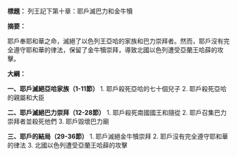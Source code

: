 **標題：** 列王記下第十章：耶戶滅巴力和金牛犢

**摘要：**

耶戶奉耶和華之命，滅絕了以色列王亞哈的家族和巴力崇拜者。然而，耶戶沒有完全遵守耶和華的律法，保留了金牛犢崇拜，導致北國以色列遭受亞蘭王哈薛的攻擊。

**大綱：**

**一、耶戶滅絕亞哈家族（1-11節）**
    1. 耶戶殺死亞哈的七十個兒子
    2. 耶戶殺死亞哈的親屬和大臣

**二、耶戶滅絕巴力崇拜（12-28節）**
    1. 耶戶殺死南國國王和隨從
    2. 耶戶召集巴力崇拜者並殺死他們
    3. 耶戶毀壞巴力廟

**三、耶戶的結局（29-36節）**
    1. 耶戶滅絕金牛犢崇拜
    2. 耶戶沒有完全遵守耶和華的律法
    3. 北國以色列遭受亞蘭王哈薛的攻擊